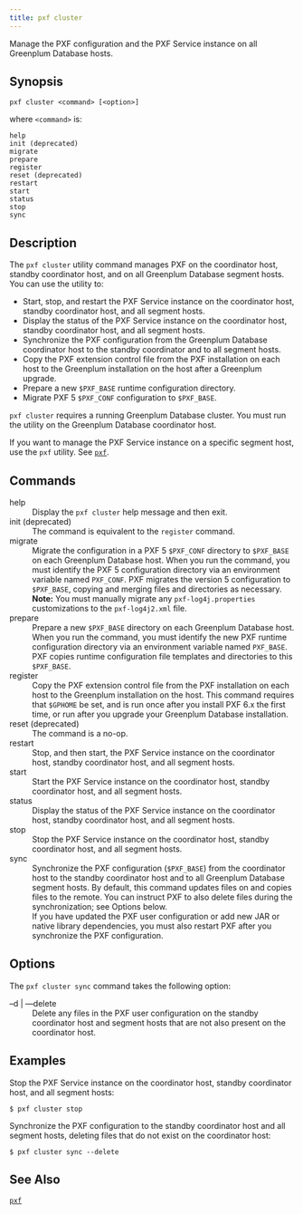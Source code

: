 ```yaml
---
title: pxf cluster
---
```


Manage the PXF configuration and the PXF Service instance on all Greenplum Database hosts.

## <a id="topic1__section2"></a>Synopsis

``` pre
pxf cluster <command> [<option>]
```

where `<command>` is:

``` pre
help
init (deprecated)
migrate
prepare
register
reset (deprecated)
restart
start
status
stop
sync
```

## <a id="topic1__section3"></a>Description

The `pxf cluster` utility command manages PXF on the coordinator host, standby coordinator host, and on all Greenplum Database segment hosts. You can use the utility to:

- Start, stop, and restart the PXF Service instance on the coordinator host, standby coordinator host, and all segment hosts.
- Display the status of the PXF Service instance on the coordinator host, standby coordinator host, and all segment hosts.
- Synchronize the PXF configuration from the Greenplum Database coordinator host to the standby coordinator and to all segment hosts.
- Copy the PXF extension control file from the PXF installation on each host to the Greenplum installation on the host after a Greenplum upgrade.
- Prepare a new `$PXF_BASE` runtime configuration directory.
- Migrate PXF 5 `$PXF_CONF` configuration to `$PXF_BASE`.

`pxf cluster` requires a running Greenplum Database cluster. You must run the utility on the Greenplum Database coordinator host.

If you want to manage the PXF Service instance on a specific segment host, use the `pxf` utility. See [`pxf`](pxf#topic1).

## <a id="commands"></a>Commands

<dt>help</dt>
<dd>Display the <code>pxf cluster</code> help message and then exit.</dd>

<dt>init (deprecated)</dt>
<dd>The command is equivalent to the <code>register</code> command.</dd>

<dt>migrate</dt>
<dd>Migrate the configuration in a PXF 5 <code>$PXF_CONF</code> directory to <code>$PXF_BASE</code> on each Greenplum Database host. When you run the command, you must identify the PXF 5 configuration directory via an environment variable named <code>PXF_CONF</code>. PXF migrates the version 5 configuration to <code>$PXF_BASE</code>, copying and merging files and directories as necessary. <div class="note"><b>Note:</b> You must manually migrate any <code>pxf-log4j.properties</code> customizations to the <code>pxf-log4j2.xml</code> file.</div></dd>

<dt>prepare</dt>
<dd>Prepare a new <code>$PXF_BASE</code> directory on each Greenplum Database host. When you run the command, you must identify the new PXF runtime configuration directory via an environment variable named <code>PXF_BASE</code>. PXF copies runtime configuration file templates and directories to this <code>$PXF_BASE</code>.</dd>

<dt>register</dt>
<dd>Copy the PXF extension control file from the PXF installation on each host to the Greenplum installation on the host. This command requires that <code>$GPHOME</code> be set, and is run once after you install PXF 6.x the first time, or run after you upgrade your Greenplum Database installation.</dd>

<dt>reset (deprecated) </dt>
<dd>The command is a no-op.</dd>

<dt>restart</dt>
<dd>Stop, and then start, the PXF Service instance on the coordinator host, standby coordinator host, and all segment hosts.</dd>

<dt>start</dt>
<dd>Start the PXF Service instance on the coordinator host, standby coordinator host, and all segment hosts.</dd>

<dt>status  </dt>
<dd>Display the status of the PXF Service instance on the coordinator host, standby coordinator host, and all segment hosts.</dd>

<dt>stop  </dt>
<dd>Stop the PXF Service instance on the coordinator host, standby coordinator host, and all segment hosts.</dd>

<dt>sync  </dt>
<dd>Synchronize the PXF configuration (<code>$PXF_BASE</code>) from the coordinator host to the standby coordinator host and to all Greenplum Database segment hosts. By default, this command updates files on and copies files to the remote. You can instruct PXF to also delete files during the synchronization; see Options below.</dd>
<dd>If you have updated the PXF user configuration or add new JAR or native library dependencies, you must also restart PXF after you synchronize the PXF configuration.</dd>

## <a id="options"></a>Options

The `pxf cluster sync` command takes the following option:

<dt>&#8211;d | &#8211;&#8211;delete </dt>
<dd>Delete any files in the PXF user configuration on the standby coordinator host and segment hosts that are not also present on the coordinator host.</dd>

## <a id="topic1__section5"></a>Examples

Stop the PXF Service instance on the coordinator host, standby coordinator host, and all segment hosts:

``` shell
$ pxf cluster stop
```

Synchronize the PXF configuration to the standby coordinator host and all segment hosts, deleting files that do not exist on the coordinator host:

``` shell
$ pxf cluster sync --delete
```

## <a id="topic1__section6"></a>See Also

[`pxf`](pxf#topic1)
